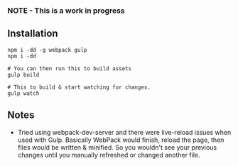 ### NOTE - This is a work in progress

## Installation

```
npm i -dd -g webpack gulp
npm i -dd

# You can then run this to build assets
gulp build

# This to build & start watching for changes.
gulp watch
```


## Notes

- Tried using webpack-dev-server and there were live-reload issues when used with
Gulp. Basically WebPack would finish, reload the page, then files would be 
written & minified. So you wouldn't see your previous changes until you manually
refreshed or changed another file.